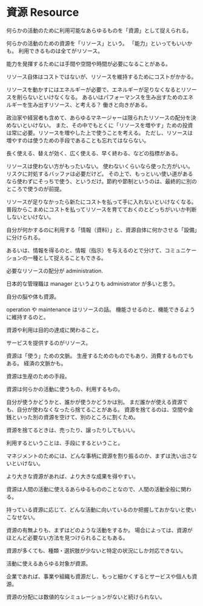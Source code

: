 # 資源 Resource

何らかの活動のために利用可能なあらゆるものを「資源」として捉えられる。

何らかの活動のための資源を「リソース」という。
「能力」といってもいいかも。
利用できるものは全てがリソース。

能力を発揮するためには手間や空間や時間が必要になることがある。

リソース自体はコストではないが、リソースを維持するためにコストがかかる。

リソースを動かすにはエネルギーが必要で、エネルギーが足りなくなるとリソースを削らないといけなくなる。
あるいはパフォーマンスを生み出すためのエネルギーを生み出すリソース、と考える？
働きと向きがある。

政治家や経営者も含めて、あらゆるマネージャーは限られたリソースの配分を決めないといけない。
また、その中でもとくに「リソースを増やす」ための投資は常に必要。リソースを増やした上で使うことを考える。
ただし、リソースは増やすのは使うための手段であることも忘れてはならない。

長く使える、替えが効く、広く使える、早く終わる、などの指標がある。

リソースは使わない方がもったいない。
使わないくらいなら使った方がいい。リスクに対処するバッファは必要だけど。
その上で、もっといい使い道があるなら使わずにそっちで使う、というだけ。節約や節制というのは、最終的に別のところで使うのが前提。

リソースが足りなかったら新たにコストを払って手に入れないといけなくなる。
普段からこまめにコストを払ってリソースを育てておくのとどっちがいいか判断しないといけない。

自分が何かするのに利用する「情報（資料）」と、資源自体に何かさせる「設備」に分けられる。

あるいは、情報を得るのと、情報（指示）を与えるのとで分けて、コミュニケーションの一種として捉えることもできる。

必要なリソースの配分が administration.

日本的な管理職は manager というよりも administrator が多いと思う。

自分の脳や体も資源。

operation や maintenance はリソースの話。
機能させるのと、機能できるように維持するのと。

資源や利用は目的の達成に関わること。

サービスを提供するのがリソース。

資源は「使う」ための文脈。
生産するためのものでもあり、消費するものでもある。
経済の文脈かも。

資源は生産のための手段。

資源は何らかの活動に使うもの、利用するもの。

自分が使うかどうかと、誰かが使うかどうかは別。
まだ誰かが使える資源でも、自分が使わなくなったら捨てることがある。
資源を捨てるのは、空間や金銭といった別の資源を空けて、別のところに割くため。

資源を捨てるときは、売ったり、譲ったりしてもいい。

利用するということは、手段にするということ。

マネジメントのためには、どんな事柄に資源を割り振るのか、まずは洗い出さないといけない。

より大きな資源があれば、より大きな成果を得やすい。

資源は人間の活動に使えるあらゆるもののことなので、人間の活動全般に関わる。

持っている資源に応じて、どんな活動に向いているのか把握しておかないと使いこなせない。

資源の有無よりも、まずはどのような活動をするか。
場合によっては、資源がほとんど必要ない方法を見つけられることもある。

資源が多くても、種類・選択肢が少ないと特定の状況にしか対応できない。

活動に使えるあらゆる対象が資源。

企業であれば、事業や組織も資源だし、もっと細かくするとサービスや個人も資源。

資源の分配には数値的なシミュレーションがないと続けられない。
